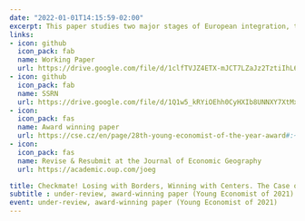 ```yaml
---
date: "2022-01-01T14:15:59-02:00"
excerpt: This paper studies two major stages of European integration, the expansion of the European Union (EU) in 2004 and the Schengen Area in 2008, and their impacts on economic performance in subregions of Central and Eastern European (CEE) countries. Using European regional data at the NUTS3 level and disaggregated synthetic control method, I construct counterfactuals for sub-regions of CEE countries. This approach allows me to assess regional treatment effects (RTEs) and to study the heterogeneous effects of European integration. I find that the benefits of EU and Schengen memberships to annual GDP per capita are approximately 10% less in border regions, relative to interior areas. The results expose regional economic disparities, as border regions lose relative to interior regions since European integration. Furthermore, integration facilitators in border regions, such as fewer geographical barriers, more service employment, and positive attitudes toward the EU, did not reduce economic disparities. The results show that the gap persists, regardless of some complementarities. Thus, the main implication of this paper is that sub-regions of CEE countries are far from being fully converged and that European integration instead seems to have spurred sub-regional divergence.
links:
- icon: github
  icon_pack: fab
  name: Working Paper
  url: https://drive.google.com/file/d/1clfTVJZ4ETX-mJCT7LZaJz2TztiIhL65/view?usp=sharing
- icon: github
  icon_pack: fab
  name: SSRN
  url: https://drive.google.com/file/d/1Q1w5_kRYiOEhh0CyHXIb8UNNXY7XtMxJ/view?usp=sharing
- icon: 
  icon_pack: fas
  name: Award winning paper
  url: https://cse.cz/en/page/28th-young-economist-of-the-year-award#:~:text=Jan%20%C5%BDemli%C4%8Dka%20focuses%20on%20solution,details%20about%20an%20economy%20system.
- icon: 
  icon_pack: fas
  name: Revise & Resubmit at the Journal of Economic Geography
  url: https://academic.oup.com/joeg

title: Checkmate! Losing with Borders, Winning with Centers. The Case of European Integration
subtitle : under-review, award-winning paper (Young Economist of 2021)
event: under-review, award-winning paper (Young Economist of 2021)
---
```



